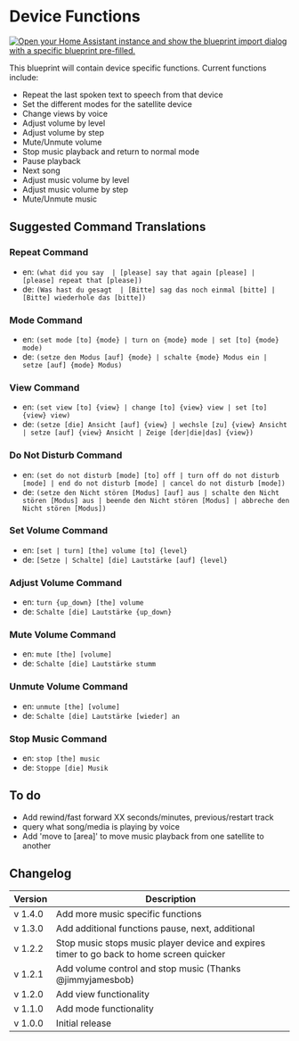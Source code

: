 # Device Functions

[![Open your Home Assistant instance and show the blueprint import dialog with a specific blueprint pre-filled.](https://my.home-assistant.io/badges/blueprint_import.svg)](https://my.home-assistant.io/redirect/blueprint_import/?blueprint_url=https%3A%2F%2Fraw.githubusercontent.com%2Fdinki%2FView-Assist%2Fmain%2FView_Assist_custom_sentences%2FDevice_Functions%2Fblueprint-devicefunctions.yaml)

This blueprint will contain device specific functions. Current functions include:

- Repeat the last spoken text to speech from that device
- Set the different modes for the satellite device
- Change views by voice
- Adjust volume by level
- Adjust volume by step
- Mute/Unmute volume
- Stop music playback and return to normal mode
- Pause playback
- Next song
- Adjust music volume by level
- Adjust music volume by step
- Mute/Unmute music

## Suggested Command Translations

### Repeat Command

- en: `(what did you say  | [please] say that again [please] | [please] repeat that [please])`
- de: `(Was hast du gesagt  | [Bitte] sag das noch einmal [bitte] | [Bitte] wiederhole das [bitte])`

### Mode Command

- en: `(set mode [to] {mode} | turn on {mode} mode | set [to] {mode} mode)`
- de: `(setze den Modus [auf] {mode} | schalte {mode} Modus ein | setze [auf] {mode} Modus)`

### View Command

- en: `(set view [to] {view} | change [to] {view} view | set [to] {view} view)`
- de: `(setze [die] Ansicht [auf] {view} | wechsle [zu] {view} Ansicht | setze [auf] {view} Ansicht | Zeige [der|die|das] {view})`

### Do Not Disturb Command

- en: `(set do not disturb [mode] [to] off | turn off do not disturb [mode] | end do not disturb [mode] | cancel do not disturb [mode])`
- de: `(setze den Nicht stören [Modus] [auf] aus | schalte den Nicht stören [Modus] aus | beende den Nicht stören [Modus] | abbreche den Nicht stören [Modus])`

### Set Volume Command

- en: `[set | turn] [the] volume [to] {level}`
- de: `[Setze | Schalte] [die] Lautstärke [auf] {level}`

### Adjust Volume Command

- en: `turn {up_down} [the] volume`
- de: `Schalte [die] Lautstärke {up_down}`

### Mute Volume Command

- en: `mute [the] [volume]`
- de: `Schalte [die] Lautstärke stumm`

### Unmute Volume Command

- en: `unmute [the] [volume]`
- de: `Schalte [die] Lautstärke [wieder] an`

### Stop Music Command

- en: `stop [the] music`
- de: `Stoppe [die] Musik`

## To do

- Add rewind/fast forward XX seconds/minutes, previous/restart track
- query what song/media is playing by voice
- Add 'move to [area]' to move music playback from one satellite to another

## Changelog

| Version | Description                                                                              |
| ------- | ---------------------------------------------------------------------------------------- |
| v 1.4.0 | Add more music specific functions                                                        |
| v 1.3.0 | Add additional functions pause, next, additional                                         |
| v 1.2.2 | Stop music stops music player device and expires timer to go back to home screen quicker |
| v 1.2.1 | Add volume control and stop music (Thanks @jimmyjamesbob)                                |
| v 1.2.0 | Add view functionality                                                                   |
| v 1.1.0 | Add mode functionality                                                                   |
| v 1.0.0 | Initial release                                                                          |
